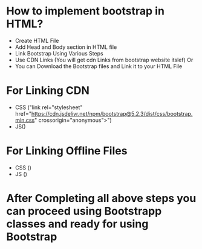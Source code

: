# How to implement bootstrap in HTML?
- Create HTML File
- Add Head and Body section in HTML file
- Link Bootstrap Using Various Steps
- Use CDN Links (You will get cdn Links from bootstrap website itslef) Or
- You can Download the Bootstrap files and Link it to your HTML File

# For Linking CDN
- CSS ("link rel="stylesheet" href="https://cdn.jsdelivr.net/npm/bootstrap@5.2.3/dist/css/bootstrap.min.css" crossorigin="anonymous">")
- JS(<script src="https://cdn.jsdelivr.net/npm/bootstrap@5.2.3/dist/js/bootstrap.min.js" crossorigin="anonymous"></script>)

# For Linking Offline Files
- CSS (<link rel="stylesheet" href="../ path to css folder">)
- JS (<script src="../ path to js folder"></script>)

# After Completing all above steps you can proceed using Bootstrapp classes and ready for using Bootstrap